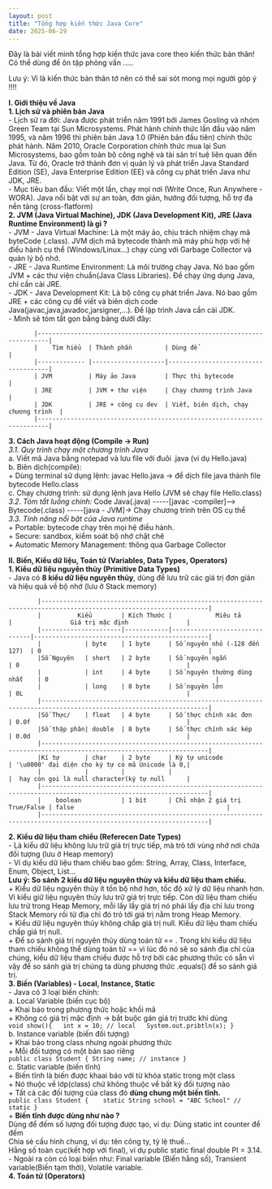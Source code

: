 ```yaml
---
layout: post
title: "Tổng hợp kiến thức Java Core"
date: 2025-06-29
---
```


Đây là bài viết mình tổng hợp kiến thức java core theo kiến thức bản thân! Có thể dùng để ôn tập phỏng vấn .....

Lưu ý: Vì là kiến thức bản thân tớ nên có thể sai sót mong mọi người góp ý !!!!

**I. Giới thiệu về Java**  
  **1. Lịch sử và phiên bản Java**  
       - Lịch sử ra đời: Java được phát triển năm 1991 bởi James Gosling và nhóm Green Team tại Sun Microsystems. Phát hành chính thức lần đầu vào năm 1995, và năm 1996 thì phiên bản Java 1.0 (Phiên bản đầu tiên) chính thức phát hành. Năm 2010, Oracle Corporation chính thức mua lại Sun Microsystems, bao gồm toàn bộ công nghệ và tài sản trí tuệ liên quan đến Java. Từ đó, Oracle trở thành đơn vị quản lý và phát triển Java Standard Edition (SE), Java Enterprise Edition (EE) và công cụ phát triền Java như JDK, JRE.  
       - Mục tiêu ban đầu: Viết một lần, chạy mọi nơi (Write Once, Run Anywhere -WORA). Java nổi bật với sự an toàn, đơn giản, hướng đối tượng, hỗ trợ đa nền tảng (cross-flatform)  
  **2. JVM (Java Virtual Machine), JDK (Java Development Kit), JRE (Java Runtime Environment) là gì ?**  
       - JVM - Java Virtual Machine: Là một máy ảo, chịu trách nhiệm chạy mã byteCode (.class). JVM dịch mã bytecode thành mã máy phù hợp với hệ điều hành cụ thể (Windows/Linux...) chạy cùng với Garbage Collector và quản lý bộ nhớ.  
       - JRE - Java Runtime Environment: Là môi trường chạy Java. Nó bao gồm JVM + các thư viện chuẩn(Java Class Libraries). Đề chạy ứng dụng Java, chỉ cần cài JRE.  
       - JDK - Java Development Kit: Là bộ công cụ phát triển Java. Nó bao gồm JRE + các công cụ để viết và biên dịch code Java(javac,java,javadoc,jarsigner,...). Đề lập trình Java cần cài JDK.  
       - Mình sẽ tóm tắt gọn bằng bảng dưới đây:   
       
           |-------------------------------------------------------------------------|
           |    Tìm hiểu  | Thành phần         | Dùng để                             |  
           |------------- |--------------------|-------------------------------------|  
           | JVM          | Máy ảo Java        | Thực thi bytecode                   |  
           | JRE          | JVM + thư viện     | Chạy chương trình Java              |  
           | JDK          | JRE + công cụ dev  | Viết, biên dịch, chạy chương trình  |  
           |-------------------------------------------------------------------------|
        
  **3. Cách Java hoạt động (Compile -> Run)**  
       *3.1. Quy trình chạy một chương trình Java*  
         a. Viết mã Java bằng notepad và lưu file với đuôi .java (ví dụ Hello.java)  
         b. Biên dịch(compile):  
              + Dùng terminal sử dụng lệnh: javac Hello.java -> để dịch file java thành file bytecode Hello.class  
         c. Chạy chương trình: sử dụng lệnh java Hello (JVM sẽ chạy file Hello.class)  
       *3.2. Tóm tắt luồng chính:* Code Java(.java) -----[javac -compiler]--> Bytecode(.class) -----[java - JVM]-> Chạy chương trình trên OS cụ thể  
       *3.3. Tính năng nổi bật của Java runtime*  
            + Portable: bytecode chạy trên mọi hệ điều hành.  
            + Secure: sandbox, kiểm soát bộ nhớ chặt chẽ  
            + Automatic Memory Management: thông qua Garbage Collector  
            
**II. Biến, Kiểu dữ liệu, Toán tử (Variables, Data Types, Operators)**  
    **1. Kiểu dữ liệu nguyên thủy (Primitive Data Types)**  
        - Java có **8 kiểu dữ liệu nguyên thủy**, dùng để lưu trữ các giá trị đơn giản và hiệu quả về bộ nhớ (lưu ở Stack memory)  
        
            |--------------------------------------------------------------------------------------------------------------------|
            |          Kiểu        | Kích Thước |            Miêu tả            |                Giá trị mặc định                |
            |----------------------|------------|-------------------------------|------------------------------------------------|  
            |            | byte    | 1 byte     | Số nguyên nhỏ (-128 đến 127)  | 0                                              |  
            |Số Nguyên   | short   | 2 byte     | Số nguyên ngắn                | 0                                              |    
            |            | int     | 4 byte     | Số nguyên thường dùng nhất    | 0                                              |  
            |            | long    | 8 byte     | Số nguyên lớn                 | 0L                                             |  
            |--------------------------------------------------------------------------------------------------------------------|   
            |Số Thực/    | float   | 4 byte     | Số thực chính xác đơn         | 0.0f                                           |          
            |Số thập phân| double  | 8 byte     | Số thực chính xác kép         | 0.0d                                           |   
            |--------------------------------------------------------------------------------------------------------------------|  
            |Kí tự       | char    | 2 byte     | Ký tự unicode                 | '\u0000' đại diện cho ký tự có mã Unicode là 0,|   
            |            |         |            |                               |  hay còn gọi là null character(ký tự null      |   
            |--------------------------------------------------------------------------------------------------------------------|   
            |    boolean           | 1 bit      | Chỉ nhận 2 giá trị True/False | false                                          |  
            |--------------------------------------------------------------------------------------------------------------------|  
   **2. Kiểu dữ liệu tham chiểu (Referecen Date Types)**  
        - Là kiểu dữ liệu không lưu trữ giá trị trực tiếp, mà trỏ tới vùng nhớ nơi chứa đối tượng (lưu ở Heap memory)  
        - Ví dụ kiểu dữ liệu tham chiếu bao gồm: String, Array, Class, Interface, Enum, Object, List...  
    **Lưu ý: So sánh 2 kiểu dữ liệu nguyên thủy và kiểu dữ liệu tham chiếu.**  
        + Kiểu dữ liệu nguyên thủy ít tốn bộ nhớ hơn, tốc độ xử lý dữ liệu nhanh hơn. Vì kiểu giữ liệu nguyên thủy lưu trữ giá trị trực tiếp. Còn dữ liệu tham chiếu lưu trử trong Heap Memory, mỗi lấy lấy giá trị nó phải lấy địa chỉ lưu trong Stack Memory rồi từ địa chỉ đó trỏ tới giá trị nằm trong Heap Memory.  
        + Kiểu dữ liệu nguyên thủy không chấp giá trị null. Kiểu dữ liệu tham chiếu chấp giá trị null.  
        + Để so sánh giá trị nguyên thủy dùng toán tử == . Trong khi kiểu dữ liệu tham chiếu không thể dùng toán tử == vì lúc đó nó sẽ so sánh địa chỉ của chúng, kiểu dữ liệu tham chiếu được hỗ trợ bởi các phương thức có sẵn vì vậy để so sánh giá trị chúng ta dùng phương thức .equals() để so sánh giá trị.  
   **3. Biến (Variables) - Local, Instance, Static**  
      - Java có 3 loại biến chính:  
         a. Local Variable (biến cục bộ)  
             + Khai báo trong phương thức hoặc khối mã  
             + Không có giá trị mặc định -> bắt buộc gán giá trị trước khi dùng  
             ```
             void show(){  
                 int x = 10; // local  
                 System.out.pribtln(x);
              }
              ```  
         b. Instance variable (biến đối tượng)  
            + Khai báo trong class nhưng ngoài phương thức  
            + Mỗi đối tượng có một bản sao riêng  
            ```
            public class Student {
                     String name; // instance
            }
            ```  
        c. Static variable (biến tĩnh)  
            + Biến tĩnh là biến được khaai báo với từ khóa static trong một class  
            + Nó thuộc về lớp(class) chứ không thuộc về bất kỳ đối tượng nào  
            + Tất cả các đối tượng của class đó **dùng chung một biến tĩnh.**  
            ```
            public class Student {   
                  static String school = "ABC School" // static
            }
            ```  
            + **Biến tĩnh được dùng như nào ?**  
            Dùng để đếm số lượng đối tượng được tạo, ví dụ: Dùng static int counter để đếm  
            Chia sẻ cấu hình chung, ví dụ: tên công ty, tỷ lệ thuế...  
            Hằng số toàn cục(kết hợp với final), ví dụ public static final double PI = 3.14.  
     - Ngoài ra còn có loại biến như: Final variable (Biến hằng số), Transient variable(Biến tạm thời), Volatile variable.  
  **4. Toán tử (Operators)**  


 
